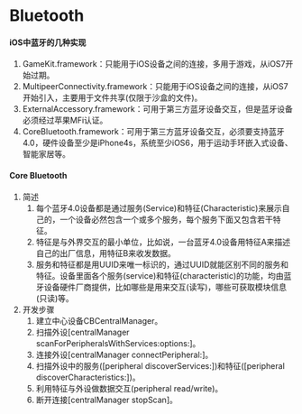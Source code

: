 # Bluetooth


#### iOS中蓝牙的几种实现
1. GameKit.framework：只能用于iOS设备之间的连接，多用于游戏，从iOS7开始过期。 
2. MultipeerConnectivity.framework：只能用于iOS设备之间的连接，从iOS7开始引入，主要用于文件共享(仅限于沙盒的文件)。
3. ExternalAccessory.framework：可用于第三方蓝牙设备交互，但是蓝牙设备必须经过苹果MFi认证。
4. CoreBluetooth.framework：可用于第三方蓝牙设备交互，必须要支持蓝牙4.0，硬件设备至少是iPhone4s，系统至少iOS6，用于运动手环嵌入式设备、智能家居等。


#### Core Bluetooth
1. 简述
	1. 每个蓝牙4.0设备都是通过服务(Service)和特征(Characteristic)来展示自己的，一个设备必然包含一个或多个服务，每个服务下面又包含若干特征。
	2. 特征是与外界交互的最小单位，比如说，一台蓝牙4.0设备用特征A来描述自己的出厂信息，用特征B来收发数据。
	3. 服务和特征都是用UUID来唯一标识的，通过UUID就能区别不同的服务和特征。设备里面各个服务(service)和特征(characteristic)的功能，均由蓝牙设备硬件厂商提供，比如哪些是用来交互(读写)，哪些可获取模块信息(只读)等。
2. 开发步骤
	1. 建立中心设备CBCentralManager。
	2. 扫描外设[centralManager scanForPeripheralsWithServices:options:]。
	3. 连接外设[centralManager connectPeripheral:]。
	4. 扫描外设中的服务([peripheral discoverServices:])和特征([peripheral discoverCharacteristics:])。
	5. 利用特征与外设做数据交互(peripheral read/write)。
	6. 断开连接[centralManager stopScan]。


